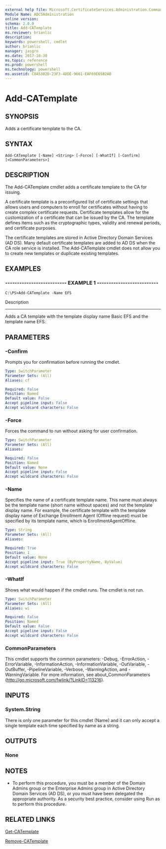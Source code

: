 ```yaml
---
external help file: Microsoft.CertificateServices.Administration.Commands.dll-Help.xml
Module Name: ADCSAdministration
online version: 
schema: 2.0.0
title: Add-CATemplate
ms.reviewer: brianlic
description: 
keywords: powershell, cmdlet
author: brianlic
manager: jasgro
ms.date: 2017-10-30
ms.topic: reference
ms.prod: powershell
ms.technology: powershell
ms.assetid: C8A5382D-23F3-4DDE-9661-EAF69E65B2AB
---
```


# Add-CATemplate

## SYNOPSIS
Adds a certificate template to the CA.

## SYNTAX

```
Add-CATemplate [-Name] <String> [-Force] [-WhatIf] [-Confirm] [<CommonParameters>]
```

## DESCRIPTION
The Add-CATemplate cmdlet adds a certificate template to the CA for issuing.

A certificate template is a preconfigured list of certificate settings that allows users and computers to enroll for certificates without having to create complex certificate requests.
Certificate templates allow for the customization of a certificate that can be issued by the CA.
The template defines items such as the cryptographic types, validity and renewal periods, and certificate purposes.

The certificate templates are stored in Active Directory Domain Services (AD DS).
Many default certificate templates are added to AD DS when the CA role service is installed.
The Add-CATemplate cmdlet does not allow you to create new templates or duplicate existing templates.

## EXAMPLES

### -------------------------- EXAMPLE 1 --------------------------
```
C:\PS>Add-CATemplate -Name EFS
```

Description

-----------

Adds a CA template with the template display name Basic EFS and the template name EFS.

## PARAMETERS

### -Confirm
Prompts you for confirmation before running the cmdlet.

```yaml
Type: SwitchParameter
Parameter Sets: (All)
Aliases: cf

Required: False
Position: Named
Default value: False
Accept pipeline input: False
Accept wildcard characters: False
```

### -Force
Forces the command to run without asking for user confirmation.

```yaml
Type: SwitchParameter
Parameter Sets: (All)
Aliases: 

Required: False
Position: Named
Default value: None
Accept pipeline input: False
Accept wildcard characters: False
```

### -Name
Specifies the name of a certificate template name.
This name must always be the template name (short name without spaces) and not the template display name.
For example, the certificate template with the template display name of Exchange Enrollment Agent (Offline request) must be specified by its template name, which is EnrollmentAgentOffline.

```yaml
Type: String
Parameter Sets: (All)
Aliases: 

Required: True
Position: 1
Default value: None
Accept pipeline input: True (ByPropertyName, ByValue)
Accept wildcard characters: False
```

### -WhatIf
Shows what would happen if the cmdlet runs.
The cmdlet is not run.

```yaml
Type: SwitchParameter
Parameter Sets: (All)
Aliases: wi

Required: False
Position: Named
Default value: False
Accept pipeline input: False
Accept wildcard characters: False
```

### CommonParameters
This cmdlet supports the common parameters: -Debug, -ErrorAction, -ErrorVariable, -InformationAction, -InformationVariable, -OutVariable, -OutBuffer, -PipelineVariable, -Verbose, -WarningAction, and -WarningVariable. For more information, see about_CommonParameters (http://go.microsoft.com/fwlink/?LinkID=113216).

## INPUTS

### System.String
There is only one parameter for this cmdlet (Name) and it can only accept a single template each time specified by name as a string.

## OUTPUTS

### None

## NOTES
* To perform this procedure, you must be a member of the Domain Admins group or the Enterprise Admins group in Active Directory Domain Services (AD DS), or you must have been delegated the appropriate authority. As a security best practice, consider using Run as to perform this procedure.

## RELATED LINKS

[Get-CATemplate](./Get-CATemplate.md)

[Remove-CATemplate](./Remove-CATemplate.md)

